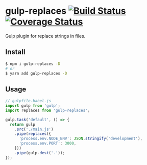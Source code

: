 # gulp-replaces [![Build Status](https://travis-ci.org/Vanilla-IceCream/gulp-replaces.svg?branch=master)](https://travis-ci.org/Vanilla-IceCream/gulp-replaces) [![Coverage Status](https://coveralls.io/repos/github/Vanilla-IceCream/gulp-replaces/badge.svg)](https://coveralls.io/github/Vanilla-IceCream/gulp-replaces)

Gulp plugin for replace strings in files.

## Install

```bash
$ npm i gulp-replaces -D
# or
$ yarn add gulp-replaces -D
```

## Usage

```js
// gulpfile.babel.js
import gulp from 'gulp';
import replaces from 'gulp-replaces';

gulp.task('default', () => {
  return gulp
    .src('./main.js')
    .pipe(replaces({
      'process.env.NODE_ENV': JSON.stringify('development'),
      'process.env.PORT': 3000,
    }))
    .pipe(gulp.dest('.'));
});
```
